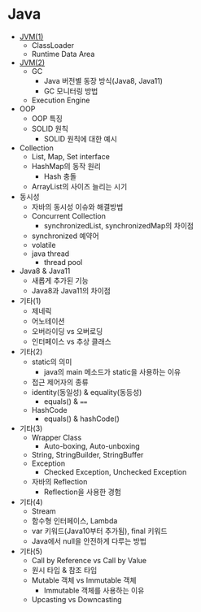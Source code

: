 # Java
- [JVM(1)](JVM!.md)
  - ClassLoader
  - Runtime Data Area
- [JVM(2)](JVM2.md)
  - GC
    - Java 버전별 동장 방식(Java8, Java11)
    - GC 모니터링 방법
  - Execution Engine
- OOP
  - OOP 특징
  - SOLID 원칙
    - SOLID 원칙에 대한 예시
- Collection
  - List, Map, Set interface
  - HashMap의 동작 원리
    - Hash 충돌
  - ArrayList의 사이즈 늘리는 시기
- 동시성
  - 자바의 동시성 이슈와 해결방법
  - Concurrent Collection
    - synchronizedList, synchronizedMap의 차이점
  - synchronized 예약어
  - volatile
  - java thread
    - thread pool
- Java8 & Java11
  - 새롭게 추가된 기능
  - Java8과 Java11의 차이점
- 기타(1)
  - 제네릭
  - 어노테이션
  - 오버라이딩 vs 오버로딩
  - 인터페이스 vs 추상 클래스
- 기타(2)
  - static의 의미
    - java의 main 메소드가 static을 사용하는 이유
  - 접근 제어자의 종류
  - identity(동일성) & equality(동등성)
    - equals() & `==`
  - HashCode
    - equals() & hashCode()
- 기타(3)
  - Wrapper Class
    - Auto-boxing, Auto-unboxing
  - String, StringBuilder, StringBuffer
  - Exception
    - Checked Exception, Unchecked Exception
  - 자바의 Reflection
    - Reflection을 사용한 경험
- 기타(4)
  - Stream
  - 함수형 인터페이스, Lambda
  - var 키워드(Java10부터 추가됨), final 키워드
  - Java에서 null을 안전하게 다루는 방법
- 기타(5)
  - Call by Reference vs Call by Value
  - 원시 타입 & 참조 타입
  - Mutable 객체 vs Immutable 객체
    - Immutable 객체를 사용하는 이유
  - Upcasting vs Downcasting
